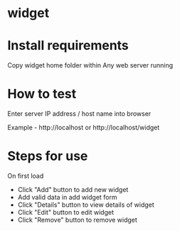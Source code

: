 # widget

# Install requirements

Copy widget home folder within Any web server running

# How to test

Enter server IP address / host name into browser


Example - http://localhost or http://localhost/widget

# Steps for use

On first load
- Click "Add" button to add new widget
- Add valid data in add widget form
- Click "Details" button to view details of widget
- Click "Edit" button to edit widget
- Click "Remove" button to remove widget


